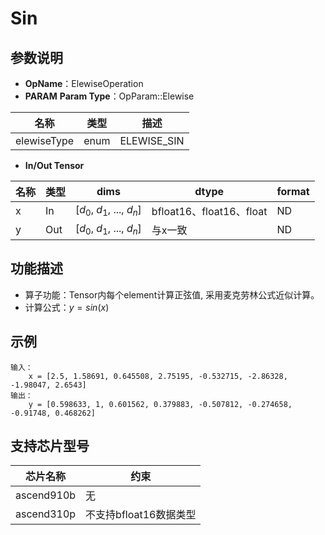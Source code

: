 # Sin

## 参数说明

- **OpName**：ElewiseOperation
- **PARAM**
  **Param Type**：OpParam::Elewise

| 名称        | 类型 | 描述        |
| ----------- | ---- | ----------- |
| elewiseType | enum | ELEWISE_SIN |

- **In/Out Tensor**

| 名称 | 类型 | dims                             | dtype                    | format |
| ---- | ---- | -------------------------------- | ------------------------ | ------ |
| x    | In   | [$d_0$, $d_1$, ..., $d_n$] | bfloat16、float16、float | ND     |
| y    | Out  | [$d_0$, $d_1$, ..., $d_n$] | 与x一致                  | ND     |

## 功能描述

- 算子功能：Tensor内每个element计算正弦值, 采用麦克劳林公式近似计算。
- 计算公式：$y=sin(x)$

## 示例

```
输入：
    x = [2.5, 1.58691, 0.645508, 2.75195, -0.532715, -2.86328, -1.98047, 2.6543]
输出：
    y = [0.598633, 1, 0.601562, 0.379883, -0.507812, -0.274658, -0.91748, 0.468262]
```

## 支持芯片型号

| 芯片名称   | 约束                   |
| ---------- | ---------------------- |
| ascend910b | 无                     |
| ascend310p | 不支持bfloat16数据类型 |
